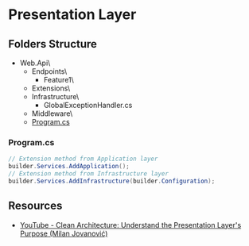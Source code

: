 # Presentation Layer
## Folders Structure
* Web.Api\
  * Endpoints\
    * Feature1\
  * Extensions\
  * Infrastructure\
    * GlobalExceptionHandler.cs
  * Middleware\
  * [Program.cs](#programcs)

### Program.cs
```csharp
// Extension method from Application layer
builder.Services.AddApplication();
// Extension method from Infrastructure layer
builder.Services.AddInfrastructure(builder.Configuration);
```

## Resources
* [YouTube - Clean Architecture: Understand the Presentation Layer's Purpose (Milan Jovanović)](https://www.youtube.com/watch?v=trW-v4Gb0l0)
